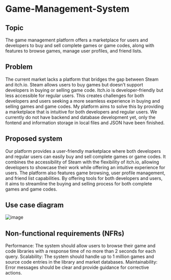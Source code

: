 # Game-Management-System
## Topic
The game management platform offers a marketplace for users and developers to buy and sell complete games or game codes, along with features to browse games, manage user profiles, and friend lists.
## Problem 
The current market lacks a platform that bridges the gap between Steam and itch.io. Steam allows users to buy games but doesn’t support developers in buying or selling game code. Itch.io is developer-friendly but less accessible for regular users. This creates challenges for both developers and users seeking a more seamless experience in buying and selling games and game codes. My platform aims to solve this by providing a marketplace that is intuitive for both developers and regular users.
We currently do not have backend and database development yet, only the fontend and information storage in local files and JSON have been finished.
## Proposed system
Our platform provides a user-friendly marketplace where both developers and regular users can easily buy and sell complete games or game codes. It combines the accessibility of Steam with the flexibility of itch.io, allowing developers to showcase their work while offering an intuitive experience for users. The platform also features game browsing, user profile management, and friend list capabilities. By offering tools for both developers and users, it aims to streamline the buying and selling process for both complete games and game codes.
## Use case diagram
![image](https://github.com/user-attachments/assets/b70f5975-fc8a-456b-aee1-b4f78cf0eef5)
## Non-functional requirements (NFRs)
Performance: The system should allow users to browse their game and code libraries with a response time of no more than 2 seconds for each query.
Scalability: The system should handle up to 1 million games and source code entries in the library and market databases.
Maintainability: Error messages should be clear and provide guidance for corrective actions.
